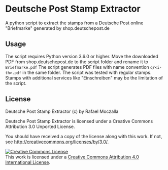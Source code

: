 # Deutsche Post Stamp Extractor
A python script to extract the stamps from a Deutsche Post online "Briefmarke" generated by shop.deutschepost.de

## Usage
The script requires Python version 3.6.0 or higher. Move the downloaded PDF from shop.deutschepost.de to the script folder and rename it to `Briefmarke.pdf` The script generates PDF files with name convention `qr<i-th>.pdf` in the same folder. The script was tested with regular stamps. Stamps with additional services like "Einschreiben" may be the limitation of the script.

## License
Deutsche Post Stamp Extractor (c) by Rafael Moczalla

Deutsche Post Stamp Extractor is licensed under a
Creative Commons Attribution 3.0 Unported License.

You should have received a copy of the license along with this
work.  If not, see <http://creativecommons.org/licenses/by/3.0/>.

<a rel="license" href="http://creativecommons.org/licenses/by/4.0/"><img alt="Creative Commons License" style="border-width:0" src="https://i.creativecommons.org/l/by/4.0/88x31.png" /></a><br />This work is licensed under a <a rel="license" href="http://creativecommons.org/licenses/by/4.0/">Creative Commons Attribution 4.0 International License</a>.